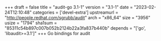 +++
draft = false
title = "audit-go 3.1-1"
version = "3.1-1"
date = "2023-02-24T12:10:48"
categories = ['devel-extra']
upstreamurl = "http://people.redhat.com/sgrubb/audit"
arch = "x86_64"
size = "3956"
usize = "1794"
sha1sum = "85311c54b897c007b052b2124b22a3fa837b440b"
depends = "['go', 'libaudit>=3.1']"
+++
Go bindings for audit